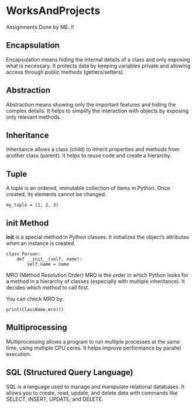 # WorksAndProjects
Assignments Done by ME..!!

## Encapsulation
Encapsulation means hiding the internal details of a class and only exposing what is necessary. It protects data by keeping variables private and allowing access through public methods (getters/setters).

## Abstraction
Abstraction means showing only the important features and hiding the complex details. It helps to simplify the interaction with objects by exposing only relevant methods.

## Inheritance
Inheritance allows a class (child) to inherit properties and methods from another class (parent). It helps to reuse code and create a hierarchy.

## Tuple
A tuple is an ordered, immutable collection of items in Python. Once created, its elements cannot be changed.
```
my_tuple = (1, 2, 3)
```

##  __init__ Method
__init__ is a special method in Python classes. It initializes the object’s attributes when an instance is created.
```
class Person:
    def __init__(self, name):
        self.name = name
```

 MRO (Method Resolution Order)
MRO is the order in which Python looks for a method in a hierarchy of classes (especially with multiple inheritance). It decides which method to call first.

You can check MRO by:
```
print(ClassName.mro())
```

## Multiprocessing
Multiprocessing allows a program to run multiple processes at the same time, using multiple CPU cores. It helps improve performance by parallel execution.

## SQL (Structured Query Language)
SQL is a language used to manage and manipulate relational databases. It allows you to create, read, update, and delete data with commands like SELECT, INSERT, UPDATE, and DELETE.
